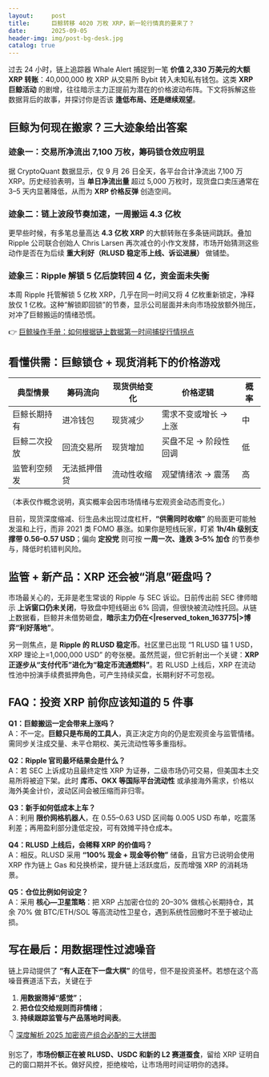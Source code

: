```yaml
---
layout:     post
title:      巨鲸转移 4020 万枚 XRP，新一轮行情真的要来了？
date:       2025-09-05
header-img: img/post-bg-desk.jpg
catalog: true
---
```


过去 24 小时，链上追踪器 Whale Alert 捕捉到一笔 **价值 2,330 万美元的大额 XRP 转账**：40,000,000 枚 XRP 从交易所 Bybit 转入未知私有钱包。这类 **XRP 巨鲸活动** 的剧增，往往暗示主力正提前为潜在的价格波动布阵。下文将拆解这些数据背后的故事，并探讨你是否该 **逢低布局、还是继续观望**。

## 巨鲸为何现在搬家？三大迹象给出答案

### 迹象一：交易所净流出 7,100 万枚，筹码锁仓效应明显  
据 CryptoQuant 数据显示，仅 9 月 26 日全天，各平台合计净流出 7,100 万 XRP。历史经验表明，当 **单日净流出量** 超过 5,000 万枚时，现货盘口卖压通常在 3–5 天内显著降低，从而为 **XRP 价格反弹** 创造空间。

### 迹象二：链上波段节奏加速，一周搬运 4.3 亿枚  
更早些时候，有多笔总量高达 **4.3 亿枚 XRP** 的大额转账在多条链间跳跃。叠加 Ripple 公司联合创始人 Chris Larsen 再次减仓的小作文发酵，市场开始猜测这些动作是否在为后续 **重大利好（RLUSD 稳定币上线、诉讼进展）** 做铺垫。

### 迹象三：Ripple 解锁 5 亿后旋转回 4 亿，资金面未失衡  
本周 Ripple 托管解锁 5 亿枚 XRP，几乎在同一时间又将 4 亿枚重新锁定，净释放仅 1 亿枚。这种“解锁即回锁”的节奏，显示公司层面并未向市场投放额外抛压，对冲了巨鲸搬运的情绪恐慌。

👉 [巨鲸操作手册：如何根据链上数据第一时间捕捉行情拐点](https://okxdog.com/)

## 看懂供需：巨鲸锁仓 + 现货消耗下的价格游戏

| 典型情景 | 筹码流向 | 现货供给变化 | 价格逻辑 | 概率 |
| --- | --- | --- | --- | --- |
| 巨鲸长期持有 | 进冷钱包 | 现货减少 | 需求不变或增长 → 上涨 | 中 |
| 巨鲸二次投放 | 回流交易所 | 现货增加 | 买盘不足 → 阶段性回调 | 低 |
| 监管利空频发 | 无法抵押借贷 | 流动性收缩 | 观望情绪浓 → 震荡 | 高 |

（本表仅作概念说明，真实概率会因市场情绪与宏观资金动态而变化。）

目前，现货深度缩减、衍生品未出现过度杠杆，**“供需同时收缩”** 的局面更可能触发温和上行，而非 2021 类 FOMO 暴涨。如果你是短线玩家，盯紧 **1h/4h 级别支撑带 0.56–0.57 USD**；偏向 **定投党** 则可按 **一周一次、逢跌 3–5% 加仓** 的节奏参与，降低时机错判风险。

## 监管 + 新产品：XRP 还会被“消息”砸盘吗？

市场最关心的，无非是老生常谈的 Ripple 与 SEC 诉讼。日前传出前 SEC 律师暗示 **上诉窗口仍未关闭**，导致盘中短线砸出 6% 回调，但很快被流动性托回。从链上数据看，巨鲸并未借势砸盘，**暗示主力仍在<|reserved_token_163775|>博弈“利好落地”**。

另一则焦点，是 **Ripple 的 RLUSD 稳定币**。社区里已出现 “1 RLUSD 锚 1 USD，XRP 理论上=1,000,000 USD” 的夸张梗。虽然荒诞，但它折射出一个关键：**XRP 正逐步从“支付代币”进化为“稳定币流通燃料”**。若 RLUSD 上线后，XRP 在流动性池中扮演手续费抵押角色，可产生持续买盘，长期利好不可忽视。

## FAQ：投资 XRP 前你应该知道的 5 件事

**Q1：巨鲸搬运一定会带来上涨吗？**  
A：不一定。**巨鲸只是布局的工具人**，真正决定方向的仍是宏观资金与监管情绪。需同步关注成交量、未平仓期权、美元流动性等多重指标。

**Q2：Ripple 官司最坏结果会是什么？**  
A：若 SEC 上诉成功且最终定性 XRP 为证券，二级市场仍可交易，但美国本土交易所将被迫下架。此时 **库币、OKX 等国际平台流动性** 或承接海外需求，价格以海外美金计价，波动区间会被压缩而非归零。

**Q3：新手如何低成本上车？**  
A：利用 **限价网格机器人**，在 0.55–0.63 USD 区间每 0.005 USD 布单，吃震荡利差；再用盈利部分逢低定投，可有效摊平持仓成本。

**Q4：RLUSD 上线后，会稀释 XRP 的价值吗？**  
A：相反。RLUSD 采用 **“100% 现金 + 现金等价物”** 储备，且官方已说明会使用 XRP 作为链上 Gas 和兑换桥梁，提升链上活跃度后，反而增强 XRP 的消耗场景。

**Q5：仓位比例如何设定？**  
A：采用 **核心—卫星策略**：把 XRP 占加密仓位的 20–30% 做核心长期持仓，其余 70% 做 BTC/ETH/SOL 等高流动性卫星仓，遇到系统性回撤时不至于被动止损。

## 写在最后：用数据理性过滤噪音

链上异动提供了 **“有人正在下一盘大棋”** 的信号，但不是投资圣杯。若想在这个高噪音赛道活下去，关键在于  
1) **用数据筛掉“感觉”**；  
2) **把仓位交给规则而非情绪**；  
3) **持续跟踪监管与产品落地时间表**。  

👇 [深度解析 2025 加密资产组合必配的三大拼图](https://okxdog.com/)

别忘了，**市场份额正在被 RLUSD、USDC 和新的 L2 赛道蚕食**，留给 XRP 证明自己的窗口期并不长。做好风控，拒绝梭哈，让市场用时间证明你的选择。